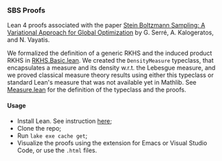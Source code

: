 ### SBS Proofs
Lean 4 proofs associated with the paper [Stein Boltzmann Sampling: A Variational Approach for Global Optimization](https://proceedings.mlr.press/v258/serre25a.html) by G. Serré, A. Kalogeratos, and N. Vayatis.

We formalized the definition of a generic RKHS and the induced product RKHS in [RKHS.Basic.lean](SBSProofs/RKHS/Basic.lean). We created the `DensityMeasure` typeclass, that encapsulates a measure and its density w.r.t. the Lebesgue measure, and we proved classical measure theory results using either this typeclass or standard Lean's measure that was not available yet in Mathlib. See [Measure.lean](SBSProofs/Measure.lean) for the definition of the typeclass and the proofs.

#### Usage
- Install Lean. See instruction [here](https://leanprover-community.github.io/get_started.html);
- Clone the repo;
- Run `lake exe cache get`;
- Visualize the proofs using the extension for Emacs or Visual Studio Code, or use the `.html` files.
